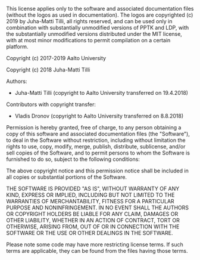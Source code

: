 This license applies only to the software and associated documentation files
(without the logos as used in documentation). The logos are copyrighted (c)
2019 by Juha-Matti Tilli, all rights reserved, and can be used only in
combination with substantially unmodified versions of PPTK and LDP, with the
substantially unmodified versions distributed under the MIT license, with at
most minor modifications to permit compilation on a certain platform.

Copyright (c) 2017-2019 Aalto University

Copyright (c) 2018 Juha-Matti Tilli

Authors:
- Juha-Matti Tilli (copyright to Aalto University transferred on 19.4.2018)

Contributors with copyright transfer:
- Vladis Dronov (copyright to Aalto University transferred on 8.8.2018)

Permission is hereby granted, free of charge, to any person obtaining
a copy of this software and associated documentation files (the
"Software"), to deal in the Software without restriction, including
without limitation the rights to use, copy, modify, merge, publish,
distribute, sublicense, and/or sell copies of the Software, and to
permit persons to whom the Software is furnished to do so, subject to
the following conditions:

The above copyright notice and this permission notice shall be
included in all copies or substantial portions of the Software.

THE SOFTWARE IS PROVIDED "AS IS", WITHOUT WARRANTY OF ANY KIND,
EXPRESS OR IMPLIED, INCLUDING BUT NOT LIMITED TO THE WARRANTIES OF
MERCHANTABILITY, FITNESS FOR A PARTICULAR PURPOSE AND
NONINFRINGEMENT. IN NO EVENT SHALL THE AUTHORS OR COPYRIGHT HOLDERS BE
LIABLE FOR ANY CLAIM, DAMAGES OR OTHER LIABILITY, WHETHER IN AN ACTION
OF CONTRACT, TORT OR OTHERWISE, ARISING FROM, OUT OF OR IN CONNECTION
WITH THE SOFTWARE OR THE USE OR OTHER DEALINGS IN THE SOFTWARE.

Please note some code may have more restricting license terms. If such terms
are applicable, they can be found from the files having those terms.
